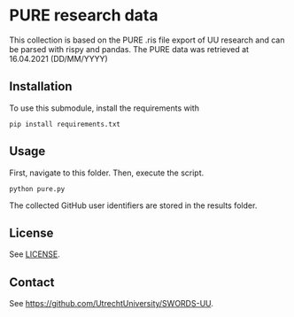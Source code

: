 # PURE research data
This collection is based on the PURE .ris file export of UU research and can be parsed with rispy and pandas.
The PURE data was retrieved at 16.04.2021 (DD/MM/YYYY) 

## Installation

To use this submodule, install the requirements with 

```
pip install requirements.txt
```

## Usage

First, navigate to this folder. Then, execute the script.
```
python pure.py
```

The collected GitHub user identifiers are stored in the results folder. 

## License

See [LICENSE](../../LICENSE).

## Contact

See https://github.com/UtrechtUniversity/SWORDS-UU.